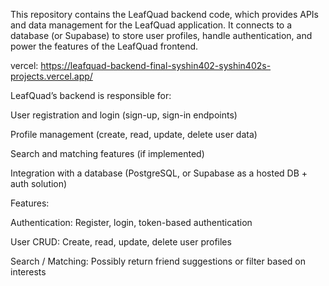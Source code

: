 This repository contains the LeafQuad backend code, which provides APIs and data management for the LeafQuad application. It connects to a database (or Supabase) to store user profiles, handle authentication, and power the features of the LeafQuad frontend.

vercel: https://leafquad-backend-final-syshin402-syshin402s-projects.vercel.app/



LeafQuad’s backend is responsible for:

User registration and login (sign-up, sign-in endpoints)

Profile management (create, read, update, delete user data)

Search and matching features (if implemented)

Integration with a database (PostgreSQL, or Supabase as a hosted DB + auth solution)


Features:

Authentication: Register, login, token-based authentication 

User CRUD: Create, read, update, delete user profiles

Search / Matching: Possibly return friend suggestions or filter based on interests
